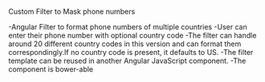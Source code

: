 Custom Filter to Mask phone numbers

-Angular Filter to format phone	numbers	of multiple	countries
-User can enter	their phone	number with	optional country code
-The	filter can handle around 20 different country codes in this version and can format	them correspondingly.If	no	country	code is	present, it defaults to	US.
-The filter	template can be reused in another Angular JavaScript component.
-The component	is bower-able

